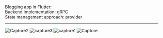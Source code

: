 
Blogging app  in Flutter:</br>
Backend implementation: gRPC</br>
State management approach: provider</br>

**************************************************************************************************************************************


![Capture2](https://user-images.githubusercontent.com/46449085/125743799-3bd03824-7d6c-4c62-924d-6ca0479f6dd8.PNG)
![capture3](https://user-images.githubusercontent.com/46449085/125743816-853d5248-b2c9-4c9e-8085-da0b1d525126.PNG)
![capture1](https://user-images.githubusercontent.com/46449085/125743932-f74b7269-a0ea-418f-af1c-3dad55ebab60.PNG)
![Capture](https://user-images.githubusercontent.com/46449085/125744506-22ce91be-92ad-47d6-b746-4f091d9064de.PNG)



